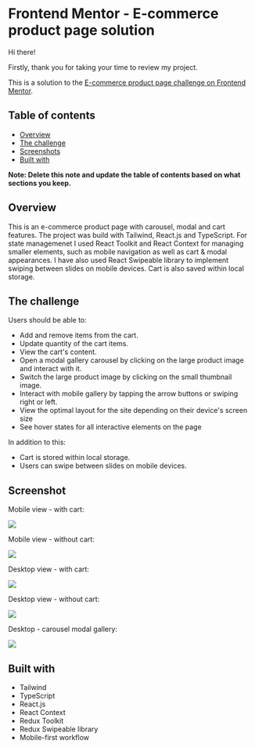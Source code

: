 # Frontend Mentor - E-commerce product page solution

Hi there!

Firstly, thank you for taking your time to review my project.

This is a solution to the [E-commerce product page challenge on Frontend Mentor](https://www.frontendmentor.io/challenges/ecommerce-product-page-UPsZ9MJp6).

## Table of contents

- [Overview](#overview)
- [The challenge](#the-challenge)
- [Screenshots](#screenshot)
- [Built with](#built-with)

**Note: Delete this note and update the table of contents based on what sections you keep.**

## Overview

This is an e-commerce product page with carousel, modal and cart features. The project was build with Tailwind, React.js and TypeScript. For state managemenet I used React Toolkit and React Context for managing smaller elements, such as mobile navigation as well as cart & modal appearances. I have also used React Swipeable library to implement swiping between slides on mobile devices. Cart is also saved within local storage.

## The challenge

Users should be able to:

- Add and remove items from the cart.
- Update quantity of the cart items.
- View the cart's content.
- Open a modal gallery carousel by clicking on the large product image and interact with it.
- Switch the large product image by clicking on the small thumbnail image.
- Interact with mobile gallery by tapping the arrow buttons or swiping right or left.
- View the optimal layout for the site depending on their device's screen size
- See hover states for all interactive elements on the page

In addition to this:

- Cart is stored within local storage.
- Users can swipe between slides on mobile devices.

## Screenshot

Mobile view - with cart:

![](./screenshots/Mobile--cart-open.png)

Mobile view - without cart:

![](./screenshots/Mobile--cart-closed.png)

Desktop view - with cart:

![](./screenshots/Desktop--cart-open.png)

Desktop view - without cart:

![](./screenshots/Desktop--cart-closed.png)

Desktop - carousel modal gallery:

![](./screenshots/Desktop--modal.png)

## Built with

- Tailwind
- TypeScript
- React.js
- React Context
- Redux Toolkit
- Redux Swipeable library
- Mobile-first workflow
